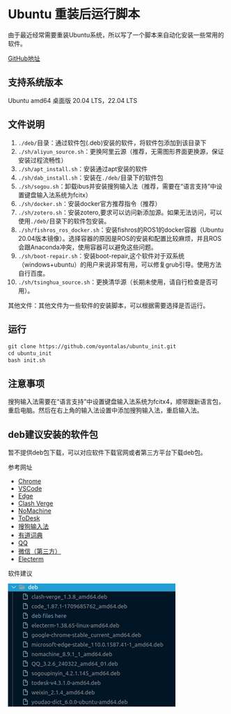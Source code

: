 
# Ubuntu 重装后运行脚本

由于最近经常需要重装Ubuntu系统，所以写了一个脚本来自动化安装一些常用的软件。

[GitHub地址](https://github.com/oyontalas/ubuntu_init)

## 支持系统版本

Ubuntu amd64 桌面版
20.04 LTS，22.04 LTS

## 文件说明

1. `./deb/`目录：通过软件包(.deb)安装的软件，将软件包添加到该目录下
2. `./sh/aliyun_source.sh`：更换阿里云源（推荐，无需图形界面更换源，保证安装过程流畅性）
3. `./sh/apt_install.sh`：安装通过apt安装的软件
4. `./sh/dab_install.sh`：安装在`./deb/`目录下的软件包
5. `./sh/sogou.sh`：卸载ibus并安装搜狗输入法（推荐，需要在“语言支持”中设置键盘输入法系统为fcitx）
6. `./sh/docker.sh`：安装docker官方推荐指令（推荐）
7. `./sh/zotero.sh`：安装zotero,要求可以访问新添加源。如果无法访问，可以使用`./deb/`目录下的软件包安装。
8. `./sh/fishros_ros_docker.sh`：安装fishros的ROS1的docker容器（Ubuntu 20.04版本镜像）。选择容器的原因是ROS的安装和配置比较麻烦，并且ROS会跟Anaconda冲突，使用容器可以避免这些问题。
9. `./sh/boot-repair.sh`：安装boot-repair,这个软件对于双系统（windows+ubuntu）的用户来说非常有用，可以修复grub引导。使用方法自行百度。
10. `./sh/tsinghua_source.sh`：更换清华源（长期未使用，请自行检查是否可用）。

其他文件：其他文件为一些软件的安装脚本，可以根据需要选择是否运行。

## 运行

```shell
git clone https://github.com/oyontalas/ubuntu_init.git
cd ubuntu_init
bash init.sh
```

## 注意事项

搜狗输入法需要在“语言支持”中设置键盘输入法系统为fcitx4，顺带跟新语言包，重启电脑。然后在右上角的输入法设置中添加搜狗输入法，重启输入法。

## deb建议安装的软件包

暂不提供deb包下载，可以对应软件下载官网或者第三方平台下载deb包。

参考网址

- [Chrome](https://www.google.cn/chrome/)
- [VSCode](https://code.visualstudio.com/#alt-downloads)
- [Edge](https://www.microsoft.com/zh-cn/edge/download)
- [Clash Verge](https://github.com/zzzgydi/clash-verge/releases)
- [NoMachine](https://www.nomachine.com/download)
- [ToDesk](https://www.todesk.com/download.html)
- [搜狗输入法](https://pinyin.sogou.com/linux/?r=pinyin)
- [有道词典](https://fanyi.youdao.com/download-multi)
- [QQ](https://im.qq.com/linuxqq/index.shtml)
- [微信（第三方）](https://archive.ubuntukylin.com/ubuntukylin/pool/partner/weixin_2.1.4_amd64.deb)
- [Electerm](https://electerm.html5beta.com)

软件建议

![deb建议](pics/deb建议.png)
